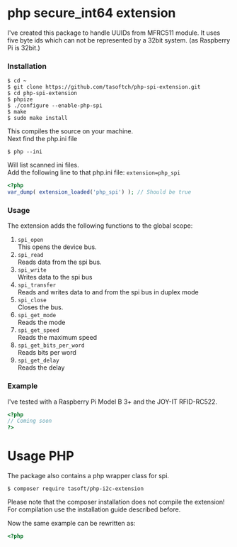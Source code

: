 # php secure_int64 extension
I've created this package to handle UUIDs from MFRC511 module. It uses five byte ids which can not be represented by a 32bit system. (as Raspberry Pi is 32bit.)

### Installation
```bin
$ cd ~
$ git clone https://github.com/tasoftch/php-spi-extension.git
$ cd php-spi-extension
$ phpize
$ ./configure --enable-php-spi
$ make
$ sudo make install
```
This compiles the source on your machine.  
Next find the php.ini file
```bin
$ php --ini
```
Will list scanned ini files.  
Add the following line to that php.ini file:
```extension=php_spi```
```php
<?php
var_dump( extension_loaded('php_spi') ); // Should be true
```

### Usage
The extension adds the following functions to the global scope:
1. ```spi_open```  
   This opens the device bus.
1. ```spi_read```  
   Reads data from the spi bus.
1. ```spi_write```  
   Writes data to the spi bus
1. ```spi_transfer```  
   Reads and writes data to and from the spi bus in duplex mode
1. ```spi_close```  
   Closes the bus.
1.  ```spi_get_mode```  
    Reads the mode
1.  ```spi_get_speed```  
    Reads the maximum speed
1.  ```spi_get_bits_per_word```  
    Reads bits per word
1.  ```spi_get_delay```  
    Reads the delay

### Example
I've tested with a Raspberry Pi Model B 3+ and the JOY-IT RFID-RC522.
```php
<?php
// Coming soon
?>
```

# Usage PHP
The package also contains a php wrapper class for spi.
````bin
$ composer require tasoft/php-i2c-extension
````
Please note that the composer installation does not compile the extension!  
For compilation use the installation guide described before.

Now the same example can be rewritten as:

```php
<?php

```